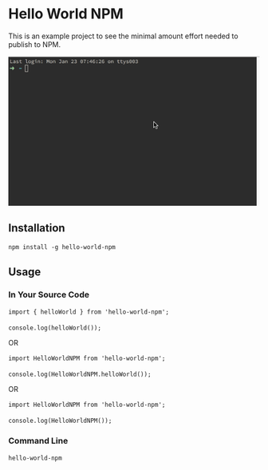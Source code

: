 # Hello World NPM

This is an example project to see the minimal amount effort needed to publish to NPM.

![Example CL Usage](example.gif)

## Installation

```
npm install -g hello-world-npm
```

## Usage

### In Your Source Code

```
import { helloWorld } from 'hello-world-npm';

console.log(helloWorld());

```

OR

```
import HelloWorldNPM from 'hello-world-npm';

console.log(HelloWorldNPM.helloWorld());

```

OR

```
import HelloWorldNPM from 'hello-world-npm';

console.log(HelloWorldNPM());

```

### Command Line

```
hello-world-npm
```
